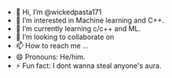 - 👋 Hi, I’m @wickedpasta171
- 👀 I’m interested in Machine learning and C++.
- 🌱 I’m currently learning c/c++ and ML.
- 💞️ I’m looking to collaborate on 
- 📫 How to reach me ...
- 😄 Pronouns: He/him.
- ⚡ Fun fact: I dont wanna steal anyone's aura.

<!---
wickedpasta171/wickedpasta171 is a ✨ special ✨ repository because its `README.md` (this file) appears on your GitHub profile.
You can click the Preview link to take a look at your changes.
--->
